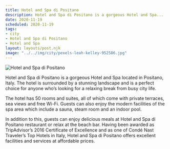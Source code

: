 ```yaml
---
title: Hotel and Spa di Positano
description: Hotel and Spa di Positano is a gorgeous Hotel and Spa...
date: 2020-11-19
scheduled: 2020-11-19
tags:
- city
- Hotel and Spa di Positano
- Hotel and Spa
layout: layouts/post.njk
image: "../../img/city/pexels-leah-kelley-952586.jpg"
---
```


![Hotel and Spa di Positano](../../img/city/pexels-leah-kelley-952586.jpg)

Hotel and Spa di Positano is a gorgeous Hotel and Spa located in Positano, Italy. The hotel is surrounded by a stunning landscape and is a perfect choice for anyone who’s looking for a relaxing break from busy city life.

The hotel has 50 rooms and suites, all of which come with private terraces, sea views and free Wi-Fi. Guests can also enjoy the modern facilities of the spa area which include a sauna, steam room and an indoor pool.

In addition to this, guests can enjoy delicious meals at Hotel and Spa di Positano restaurant or relax at the beach bar. Having been awarded as TripAdvisor’s 2016 Certificate of Excellence and as one of Condé Nast Traveler’s Top Hotels in Italy, Hotel and Spa di Positano offers excellent facilities and services at affordable prices.
